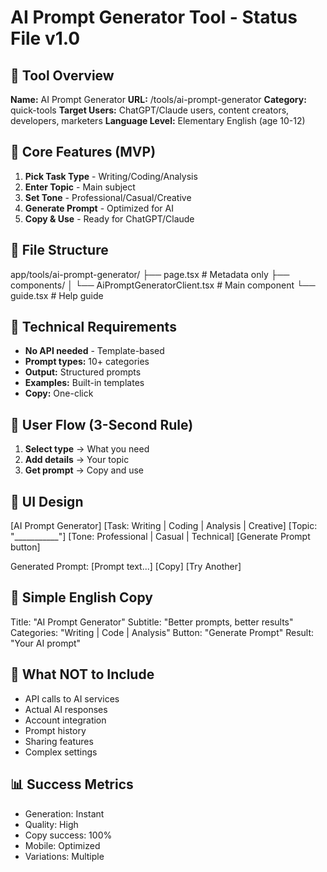 # AI Prompt Generator Tool - Status File v1.0

## 📌 Tool Overview

**Name:** AI Prompt Generator
**URL:** /tools/ai-prompt-generator
**Category:** quick-tools
**Target Users:** ChatGPT/Claude users, content creators, developers, marketers
**Language Level:** Elementary English (age 10-12)

## 🎯 Core Features (MVP)

1. **Pick Task Type** - Writing/Coding/Analysis
2. **Enter Topic** - Main subject
3. **Set Tone** - Professional/Casual/Creative
4. **Generate Prompt** - Optimized for AI
5. **Copy & Use** - Ready for ChatGPT/Claude

## 📁 File Structure

app/tools/ai-prompt-generator/
├── page.tsx # Metadata only
├── components/
│ └── AiPromptGeneratorClient.tsx # Main component
└── guide.tsx # Help guide

## 🔧 Technical Requirements

- **No API needed** - Template-based
- **Prompt types:** 10+ categories
- **Output:** Structured prompts
- **Examples:** Built-in templates
- **Copy:** One-click

## 💭 User Flow (3-Second Rule)

1. **Select type** → What you need
2. **Add details** → Your topic
3. **Get prompt** → Copy and use

## 🎨 UI Design

[AI Prompt Generator]
[Task: Writing | Coding | Analysis | Creative]
[Topic: "___________"]
[Tone: Professional | Casual | Technical]
[Generate Prompt button]

Generated Prompt:
[Prompt text...]
[Copy] [Try Another]

## 📝 Simple English Copy

Title: "AI Prompt Generator"
Subtitle: "Better prompts, better results"
Categories: "Writing | Code | Analysis"
Button: "Generate Prompt"
Result: "Your AI prompt"

## 🚫 What NOT to Include

- API calls to AI services
- Actual AI responses
- Account integration
- Prompt history
- Sharing features
- Complex settings

## 📊 Success Metrics

- Generation: Instant
- Quality: High
- Copy success: 100%
- Mobile: Optimized
- Variations: Multiple
